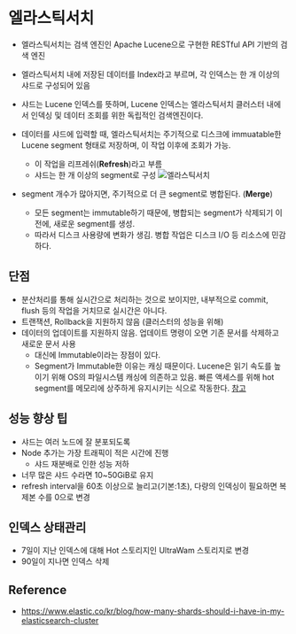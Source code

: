 # 엘라스틱서치

- 엘라스틱서치는 검색 엔진인 Apache Lucene으로 구현한 RESTful API 기반의 검색 엔진
- 엘라스틱서치 내에 저장된 데이터를 Index라고 부르며, 각 인덱스는 한 개 이상의 샤드로 구성되어 있음
- 샤드는 Lucene 인덱스를 뜻하며, Lucene 인덱스는 엘라스틱서치 클러스터 내에서 인덱싱 및 데이터 조회를 위한 독립적인 검색엔진이다.

- 데이터를 샤드에 입력할 때, 엘라스틱서치는 주기적으로 디스크에 immuatable한 Lucene segment 형태로 저장하며, 이 작업 이후에 조회가 가능.
  - 이 작업을 리프레쉬(**Refresh**)라고 부름
  - 샤드는 한 개 이상의 segment로 구성
    ![엘라스틱서치](https://images.contentstack.io/v3/assets/bltefdd0b53724fa2ce/bltfdb49c37fde7d294/5c3066de93d9791a70cd7433/%E1%84%89%E1%85%B3%E1%84%8F%E1%85%B3%E1%84%85%E1%85%B5%E1%86%AB%E1%84%89%E1%85%A3%E1%86%BA_2018-04-26_%E1%84%8B%E1%85%A9%E1%84%8C%E1%85%A5%E1%86%AB_9.16.10.png)
- segment 개수가 많아지면, 주기적으로 더 큰 segment로 병합된다. (**Merge**)
  - 모든 segment는 immutable하기 때문에, 병합되는 segment가 삭제되기 이전에, 새로운 segment를 생성.
  - 따라서 디스크 사용량에 변화가 생김. 병합 작업은 디스크 I/O 등 리소스에 민감하다.

## 단점

- 분산처리를 통해 실시간으로 처리하는 것으로 보이지만, 내부적으로 commit, flush 등의 작업을 거치므로 실시간은 아니다.
- 트랜잭션, Rollback을 지원하지 않음 (클러스터의 성능을 위해)
- 데이터의 업데이트를 지원하지 않음. 업데이트 명령이 오면 기존 문서를 삭제하고 새로운 문서 사용
  - 대신에 Immutable이라는 장점이 있다.
  - Segment가 Immutable한 이유는 캐싱 때문이다. Lucene은 읽기 속도를 높이기 위해 OS의 파일시스템 캐싱에 의존하고 있음. 빠른 액세스를 위해 hot segment를 메모리에 상주하게 유지시키는 식으로 작동한다. [참고](https://www.elastic.co/guide/en/elasticsearch/guide/current/heap-sizing.html#_give_less_than_half_your_memory_to_lucene)

## 성능 향상 팁
- 샤드는 여러 노드에 잘 분포되도록
- Node 추가는 가장 트래픽이 적은 시간에 진행
  - 샤드 재분배로 인한 성능 저하
- 너무 많은 샤드 수라면 10~50GiB로 유지
- refresh interval을 60초 이상으로 늘리고(기본:1초), 다량의 인덱싱이 필요하면 복제본 수를 0으로 변경

## 인덱스 상태관리
- 7일이 지난 인덱스에 대해 Hot 스토리지인 UltraWam 스토리지로 변경
- 90일이 지나면 인덱스 삭제


## Reference

- https://www.elastic.co/kr/blog/how-many-shards-should-i-have-in-my-elasticsearch-cluster
